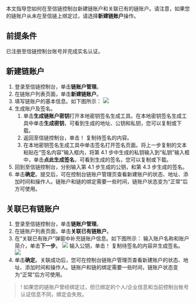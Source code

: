 
本文指导您如何在至信链控制台新建链账户和关联已有的链账户。请注意，如果您的链账户从未在至信链上绑定过，请选择**新建链账户**操作。

## 前提条件
已注册至信链控制台账号并完成实名认证。

## 新建链账户

1. 登录至信链控制台，单击**链账户管理**。
2. 在链账户列表页面，单击**新建链账户**。
3. 填写链账户的基本信息。如下图所示：
![](https://qcloudimg.tencent-cloud.cn/raw/ca2462ac6a65ec85f0f2caf9cd6309c6.png)
4. 生成账户及签名。
   1. 单击**生成链账户密钥**打开本地密钥签名生成工具。在本地密钥签名生成工具中单击**生成密钥**，可看到生成的地址、公钥和私钥，您可以复制或下载。
   2. 返回至信链控制台，单击！[](https://qcloudimg.tencent-cloud.cn/raw/ce7878c7aa9b2cac9b8396df28c0c67a.png) 复制待签名的内容。
   3. 在本地密钥签名生成工具中单击签名打开签名页面。将上一步复制的文本粘贴在“签名内容”输入框内，将第 4.1 步中生成的私钥输入到“私钥”输入框中，单击**点此生成签名**，可看到生成的签名，您可以复制或下载。
5. 回到至信链控制台，分别输入第 4.1 步生成的公钥，和第 4.3 步生成的签名。
6. 单击**确定**。提交后，可在控制台链账户管理页查看新建账户的状态、地址、添加时间和操作人。链账户和链的绑定需要一些时间，链账户状态变为“正常”后方可使用。

## 关联已有链账户

1. 登录至信链控制台，单击**链账户管理**。
2. 在链账户列表页面，单击**关联已有链账户**。
3. 在“关联已有账户”弹窗中补充链账户信息。如下图所示：
    输入账户名称和账户简介，单击**下一步**。
![](https://qcloudimg.tencent-cloud.cn/raw/3669b12bf530b836f35c48819b1a0c12.png)
    输入公钥，单击！[](https://qcloudimg.tencent-cloud.cn/raw/ce7878c7aa9b2cac9b8396df28c0c67a.png) 复制待签名的内容并生成签名。
![](https://qcloudimg.tencent-cloud.cn/raw/3669b12bf530b836f35c48819b1a0c12.png)
4. 单击**确定**。关联成功后，您可在控制台链账户管理页查看新建账户的状态、地址、添加时间和操作人。链账户和链的绑定需要一些时间，链账户状态变为“正常”后方可使用。

>! 如果您的链账户曾经绑定过，但已绑定的个人/企业信息和当前控制台账号认证信息不同，绑定会失败。
